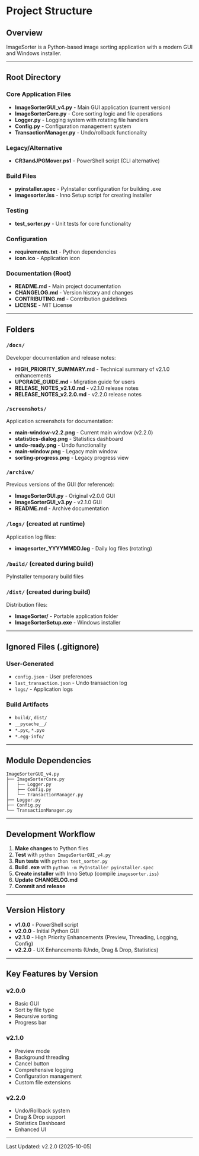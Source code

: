 # Project Structure

## Overview

ImageSorter is a Python-based image sorting application with a modern GUI and Windows installer.

---

## Root Directory

### Core Application Files
- **ImageSorterGUI_v4.py** - Main GUI application (current version)
- **ImageSorterCore.py** - Core sorting logic and file operations
- **Logger.py** - Logging system with rotating file handlers
- **Config.py** - Configuration management system
- **TransactionManager.py** - Undo/rollback functionality

### Legacy/Alternative
- **CR3andJPGMover.ps1** - PowerShell script (CLI alternative)

### Build Files
- **pyinstaller.spec** - PyInstaller configuration for building .exe
- **imagesorter.iss** - Inno Setup script for creating installer

### Testing
- **test_sorter.py** - Unit tests for core functionality

### Configuration
- **requirements.txt** - Python dependencies
- **icon.ico** - Application icon

### Documentation (Root)
- **README.md** - Main project documentation
- **CHANGELOG.md** - Version history and changes
- **CONTRIBUTING.md** - Contribution guidelines
- **LICENSE** - MIT License

---

## Folders

### `/docs/`
Developer documentation and release notes:
- **HIGH_PRIORITY_SUMMARY.md** - Technical summary of v2.1.0 enhancements
- **UPGRADE_GUIDE.md** - Migration guide for users
- **RELEASE_NOTES_v2.1.0.md** - v2.1.0 release notes
- **RELEASE_NOTES_v2.2.0.md** - v2.2.0 release notes

### `/screenshots/`
Application screenshots for documentation:
- **main-window-v2.2.png** - Current main window (v2.2.0)
- **statistics-dialog.png** - Statistics dashboard
- **undo-ready.png** - Undo functionality
- **main-window.png** - Legacy main window
- **sorting-progress.png** - Legacy progress view

### `/archive/`
Previous versions of the GUI (for reference):
- **ImageSorterGUI.py** - Original v2.0.0 GUI
- **ImageSorterGUI_v3.py** - v2.1.0 GUI
- **README.md** - Archive documentation

### `/logs/` (created at runtime)
Application log files:
- **imagesorter_YYYYMMDD.log** - Daily log files (rotating)

### `/build/` (created during build)
PyInstaller temporary build files

### `/dist/` (created during build)
Distribution files:
- **ImageSorter/** - Portable application folder
- **ImageSorterSetup.exe** - Windows installer

---

## Ignored Files (.gitignore)

### User-Generated
- `config.json` - User preferences
- `last_transaction.json` - Undo transaction log
- `logs/` - Application logs

### Build Artifacts
- `build/`, `dist/`
- `__pycache__/`
- `*.pyc`, `*.pyo`
- `*.egg-info/`

---

## Module Dependencies

```
ImageSorterGUI_v4.py
├── ImageSorterCore.py
│   ├── Logger.py
│   ├── Config.py
│   └── TransactionManager.py
├── Logger.py
├── Config.py
└── TransactionManager.py
```

---

## Development Workflow

1. **Make changes** to Python files
2. **Test** with `python ImageSorterGUI_v4.py`
3. **Run tests** with `python test_sorter.py`
4. **Build .exe** with `python -m PyInstaller pyinstaller.spec`
5. **Create installer** with Inno Setup (compile `imagesorter.iss`)
6. **Update CHANGELOG.md**
7. **Commit and release**

---

## Version History

- **v1.0.0** - PowerShell script
- **v2.0.0** - Initial Python GUI
- **v2.1.0** - High Priority Enhancements (Preview, Threading, Logging, Config)
- **v2.2.0** - UX Enhancements (Undo, Drag & Drop, Statistics)

---

## Key Features by Version

### v2.0.0
- Basic GUI
- Sort by file type
- Recursive sorting
- Progress bar

### v2.1.0
- Preview mode
- Background threading
- Cancel button
- Comprehensive logging
- Configuration management
- Custom file extensions

### v2.2.0
- Undo/Rollback system
- Drag & Drop support
- Statistics Dashboard
- Enhanced UI

---

Last Updated: v2.2.0 (2025-10-05)

